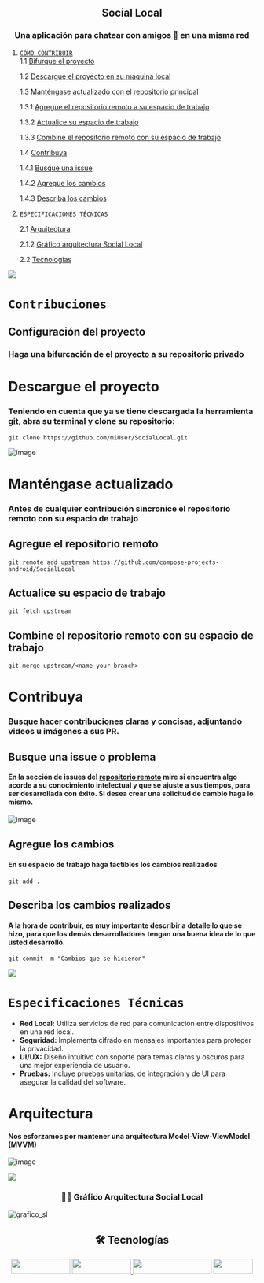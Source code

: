 <h2 align="center">Social Local</h2>
<h3 align="center">Una aplicación para chatear con amigos 💬 en una misma red</h3>

1. [`CÓMO CONTRIBUIR`](#Contribuciones)  
  1.1 [Bifurque el proyecto](#configuración-del-proyecto)
     
    1.2 [Descargue el proyecto en su máquina local](#descargue-el-proyecto)  
  
    1.3 [Manténgase actualizado con el repositorio principal](#manténgase-actualizado)
  
      1.3.1 [Agregue el repositorio remoto a su espacio de trabajo](#agregue-el-repositorio-remoto)
  
      1.3.2 [Actualice su espacio de trabajo](#actualice-su-espacio-de-trabajo)
  
      1.3.3 [Combine el repositorio remoto con su espacio de trabajo](#combine-el-repositorio-remoto-con-su-espacio-de-trabajo)
  
    1.4 [Contribuya](#contribuya)  
  
      1.4.1 [Busque una issue](#busque-una-issue-o-problema)  
  
      1.4.2 [Agregue los cambios](#agregue-los-cambios)  
  
      1.4.3 [Describa los cambios](#Describa-los-cambios-realizados)

2. [`ESPECIFICACIONES TÉCNICAS`](#especificaciones-técnicas)

      2.1 [Arquitectura](#arquitectura)
   
      2.1.2 [Gráfico arquitectura Social Local](#-gráfico-arquitectura-social-local-)

      2.2 [Tecnologias](#tecnologias)

<img src="https://user-images.githubusercontent.com/73097560/115834477-dbab4500-a447-11eb-908a-139a6edaec5c.gif">

# `Contribuciones`

## Configuración del proyecto
### Haga una bifurcación de el [proyecto ](https://github.com/compose-projects-android/SocialLocal) a su repositorio privado

# Descargue el proyecto
### Teniendo en cuenta que ya se tiene descargada la herramienta [git](https://git-scm.com/), abra su terminal y clone su repositorio: 
```
git clone https://github.com/miUser/SocialLocal.git
```
![image](https://github.com/compose-projects-android/SocialLocal/assets/166412593/19c7b77c-66e8-4a1c-b473-80a8241acd9d)


# Manténgase actualizado
### Antes de cualquier contribución sincronice el repositorio remoto con su espacio de trabajo

## Agregue el repositorio remoto
```
git remote add upstream https://github.com/compose-projects-android/SocialLocal
```
## Actualice su espacio de trabajo
```
git fetch upstream
```
## Combine el repositorio remoto con su espacio de trabajo

```
git merge upstream/<name_your_branch>
```

# Contribuya
### Busque hacer contribuciones claras y concisas, adjuntando videos u imágenes a sus PR.

## Busque una issue o problema
#### En la sección de issues del [repositorio remoto](https://github.com/compose-projects-android/SocialLocal/issues) mire si encuentra algo acorde a su conocimiento intelectual y que se ajuste a sus tiempos, para ser desarrollada con éxito. Si desea crear una solicitud de cambio haga lo mismo.

![image](https://github.com/compose-projects-android/SocialLocal/assets/166412593/9d58d736-84c9-40fb-8b49-494b28507be5)

## Agregue los cambios
#### En su espacio de trabajo haga factibles los cambios realizados
```
git add .
```
## Describa los cambios realizados
#### A la hora de contribuir, es muy importante describir a detalle lo que se hizo, para que los demás desarrolladores tengan una buena idea de lo que usted desarrolló.

```
git commit -m "Cambios que se hicieron"
```

<img src="https://user-images.githubusercontent.com/73097560/115834477-dbab4500-a447-11eb-908a-139a6edaec5c.gif">

# `Especificaciones Técnicas`

- **Red Local:** Utiliza servicios de red para comunicación entre dispositivos en una red local.
- **Seguridad:** Implementa cifrado en mensajes importantes para proteger la privacidad.
- **UI/UX:** Diseño intuitivo con soporte para temas claros y oscuros para una mejor experiencia de usuario.
- **Pruebas:** Incluye pruebas unitarias, de integración y de UI para asegurar la calidad del software.

# Arquitectura
#### Nos esforzamos por mantener una arquitectura Model-View-ViewModel (MVVM)

![image](https://github.com/compose-projects-android/SocialLocal/assets/166412593/af919336-0dc0-4934-ae25-dcd0f056301e)

<img src="https://user-images.githubusercontent.com/73097560/115834477-dbab4500-a447-11eb-908a-139a6edaec5c.gif">

<h3 align="center">🧑‍🏫 Gráfico Arquitectura Social Local </h3>

![grafico_sl](https://github.com/compose-projects-android/SocialLocal/assets/166412593/d98528aa-6a40-4fec-96b6-8bb94a498642)

<h2 align="center">🛠 Tecnologías</h2>
<p align="center">
  
  <img src="https://img.shields.io/badge/-Dagger_Hilt-4285F4?style=flat-square&logo=android&logoColor=white" width="120" height="30" />
  <a href="https://developer.android.com/topic/libraries/architecture/viewmodel?hl=es-419">
  <img src="https://img.shields.io/badge/-ViewModel-000000?style=flat-square&logo=android&logoColor=white" width="120" height="30" />  
  </a>

  <img src="https://img.shields.io/badge/-Jetpack_Compose-green?style=flat-square&logo=jetpackcompose&logoColor=black" width="160" height="30" />
  <img src="https://img.shields.io/badge/-Room-red?style=flat-square&logo=database&logoColor=white" width="80" height="30" />

</p>


